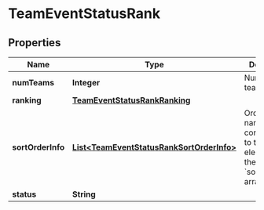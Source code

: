 # TeamEventStatusRank

## Properties
Name | Type | Description | Notes
------------ | ------------- | ------------- | -------------
**numTeams** | **Integer** | Number of teams ranked. |  [optional]
**ranking** | [**TeamEventStatusRankRanking**](TeamEventStatusRankRanking.md) |  |  [optional]
**sortOrderInfo** | [**List&lt;TeamEventStatusRankSortOrderInfo&gt;**](TeamEventStatusRankSortOrderInfo.md) | Ordered list of names corresponding to the elements of the &#x60;sort_orders&#x60; array. |  [optional]
**status** | **String** |  |  [optional]
